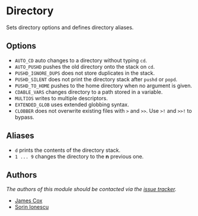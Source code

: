 # Directory

Sets directory options and defines directory aliases.

## Options

- `AUTO_CD` auto changes to a directory without typing `cd`.
- `AUTO_PUSHD` pushes the old directory onto the stack on `cd`.
- `PUSHD_IGNORE_DUPS` does not store duplicates in the stack.
- `PUSHD_SILENT` does not print the directory stack after `pushd` or `popd`.
- `PUSHD_TO_HOME` pushes to the home directory when no argument is given.
- `CDABLE_VARS` changes directory to a path stored in a variable.
- `MULTIOS` writes to multiple descriptors.
- `EXTENDED_GLOB` uses extended globbing syntax.
- `CLOBBER` does not overwrite existing files with `>` and `>>`. Use `>!` and
  `>>!` to bypass.

## Aliases

- `d` prints the contents of the directory stack.
- `1 ... 9` changes the directory to the **n** previous one.

## Authors

*The authors of this module should be contacted via the [issue tracker][1].*

- [James Cox](https://github.com/imajes)
- [Sorin Ionescu](https://github.com/sorin-ionescu)

[1]: https://github.com/sorin-ionescu/prezto/issues

